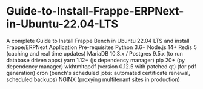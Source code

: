 # Guide-to-Install-Frappe-ERPNext-in-Ubuntu-22.04-LTS
A complete Guide to Install Frappe Bench in Ubuntu 22.04 LTS and install Frappe/ERPNext Application
Pre-requisites
  Python 3.6+
  Node.js 14+
  Redis 5                                       (caching and real time updates)
  MariaDB 10.3.x / Postgres 9.5.x               (to run database driven apps)
  yarn 1.12+                                    (js dependency manager)
  pip 20+                                       (py dependency manager)
  wkhtmltopdf (version 0.12.5 with patched qt)  (for pdf generation)
  cron                                          (bench's scheduled jobs: automated certificate renewal, scheduled backups)
  NGINX                                         (proxying multitenant sites in production)

